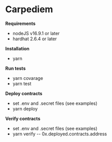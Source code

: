 # Carpediem

**Requirements**

- nodeJS v16.9.1 or later
- hardhat 2.6.4 or later

**Installation**

- yarn

**Run tests**

- yarn covarage
- yarn test

**Deploy contracts**

- set .env and .secret files (see examples)
- yarn deploy


**Verify contracts**

- set .env and .secret files (see examples)
- yarn verify -- 0x.deployed.contracts.address
